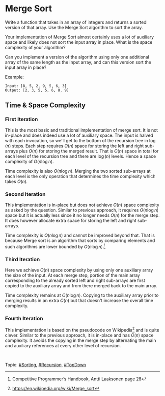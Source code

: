 # Merge Sort

Write a function that takes in an array of integers and returns a sorted version of that array.
Use the Merge Sort algorithm to sort the array.

Your implementation of Merge Sort almost certainly uses a lot of auxiliary space and likely does not
sort the input array in place. What is the space complexity of your algorithm?

Can you implement a version of the algorithm using only one additional array of the same length
as the input array, and can this version sort the input array in place?

Example:

```
Input: [8, 5, 2, 9, 5, 6, 3]
Output: [2, 3, 5, 5, 6, 8, 9]
```

## Time & Space Complexity

### First Iteration

This is the most basic and traditional implementation of merge sort. It is not in-place and does
indeed use a lot of auxiliary space. The input is halved with each invocation, so we'll get to the
bottom of the recursion tree in $\log(n)$ steps. Each step requires $O(n)$ space for storing the
left and right sub-arrays plus $O(n)$ for storing the merged result. That is $O(n)$ space
in total for each level of the recursion tree and there are $\log(n)$ levels. Hence a space
complexity of $O(n\log{n})$.

Time complexity is also $O(n\log{n})$. Merging the two sorted sub-arrays at each level is the only
operation that determines the time complexity which takes $O(n)$.

### Second Iteration

This implementation is in-place but does not achieve $O(n)$ space complexity as asked by the
question. Similar to previous approach, it requires $O(n\log{n})$ space but it is actually less
since it no longer needs $O(n)$ for the merge step. It does however allocate extra space for storing
the left and right sub-arrays.

Time complexity is $O(n\log{n})$ and cannot be improved beyond that. That is because Merge sort is
an algorithm that sorts by comparing elements and such algorithms are lower bounded by
$O(n\log{n})$.[^1]

### Third Iteration

Here we achieve $O(n)$ space complexity by using only one auxiliary array the size of the input. At
each merge step, portion of the main array corresponding to the already sorted left and right
sub-arrays are first copied to the auxiliary array and from there merged back to the main array.

Time complexity remains at $O(n\log{n})$. Copying to the auxiliary array prior to merging results
in an extra $O(n)$ but that doesn't increase the overall time complexity.

### Fourth Iteration

This implementation is based on the pseudocode on Wikipedia[^2] and is quite clever. Similar to the
previous approach, it is in-place and has $O(n)$ space complexity. It avoids the copying in the
merge step by alternating the main and auxiliary references at every other level of recursion.

<br>

Topic: [#Sorting](), [#Recursion](), [#TopDown]()

[^1]: Competitive Programmer’s Handbook, Antti Laaksonen page 28
[^2]: https://en.wikipedia.org/wiki/Merge_sort
